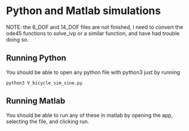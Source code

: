 # Python and Matlab simulations

NOTE: the 8\_DOF and 14\_DOF files are not finished, I need to convert the ode45 functions to solve\_ivp or a similar function, and have had trouble doing so.

## Running Python

You should be able to open any python file with python3 just by running 

```
python3 V_bicycle_sim_sine.py
```

## Running Matlab

You should be able to run any of these in matlab by opening the app, selecting the file, and clicking run.
